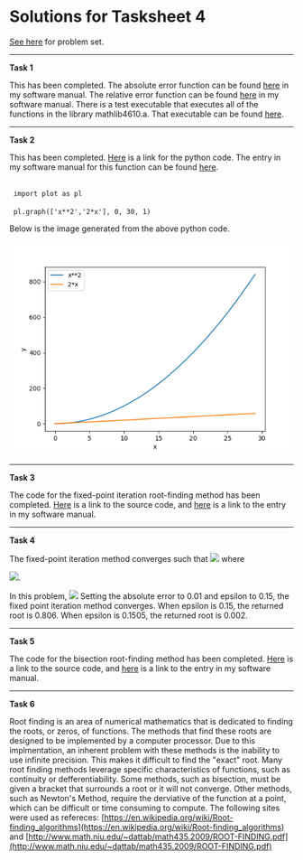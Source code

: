 # Solutions for Tasksheet 4
[See here](https://github.com/jvkoebbe/math4610/blob/master/tasksheets/tasksheet_04/pdf/tasksheet_04.pdf) for problem set.

<hr>

**Task 1**

This has been completed. The absolute error function can be found [here](https://github.com/chazcornwall/math4610/blob/master/software_manual/abserror.md) in my software manual. The relative error function can be found [here](https://github.com/chazcornwall/math4610/blob/master/software_manual/relerror.md) in my software manual. There is a test executable that executes all of the functions in the library mathlib4610.a. That executable can be found [here](https://github.com/chazcornwall/math4610/blob/master/test).

<hr>

**Task 2**

This has been completed. [Here](https://github.com/chazcornwall/math4610/blob/master/src/plotting/plot.py) is a link for the python code. The entry in my software manual for this function can be found [here](https://github.com/chazcornwall/math4610/blob/master/software_manual/graph.md).
<pre><code>
 import plot as pl

 pl.graph(['x**2','2*x'], 0, 30, 1)
</pre></code>
Below is the image generated from the above python code.

![](https://github.com/chazcornwall/math4610/blob/master/src/plotting/Figure_1.png)

<hr>

**Task 3**

The code for the fixed-point iteration root-finding method has been completed. [Here](https://github.com/chazcornwall/math4610/blob/master/src/fixedpoint.cpp) is a link to the source code, and [here](https://github.com/chazcornwall/math4610/blob/master/software_manual/fixedpoint.md) is a link to the entry in my software manual.

<hr>

**Task 4**

The fixed-point iteration method converges such that
<img src="https://render.githubusercontent.com/render/math?math=|g'(x)| \leq 1"> where

<img src="https://render.githubusercontent.com/render/math?math=g(x) = x - \varepsilonf(x)">.

In this problem, 
<img src="https://render.githubusercontent.com/render/math?math=g'(x) = 1 - \varepsilonexp{3x^2} - \varepsilon6x^2exp{3x^2} - 7\varepsilon ">
Setting the absolute error to 0.01 and epsilon to 0.15, the fixed point iteration method converges. When epsilon is 0.15, the returned root is 0.806. When epsilon is 0.1505, the returned root is 0.002.

<hr>

**Task 5**

The code for the bisection root-finding method has been completed. [Here](https://github.com/chazcornwall/math4610/blob/master/src/bisection.cpp) is a link to the source code, and [here](https://github.com/chazcornwall/math4610/blob/master/software_manual/bisection.md) is a link to the entry in my software manual.

<hr>

**Task 6**

Root finding is an area of numerical mathematics that is dedicated to finding the roots, or zeros, of functions. The methods that find these roots are designed to be implemented by a computer processor. Due to this implmentation, an inherent problem with these methods is the inability to use infinite precision. This makes it difficult to find the "exact" root. Many root finding methods leverage specific characteristics of functions, such as continuity or defferentiability. Some methods, such as bisection, must be given a bracket that surrounds a root or it will not converge. Other methods, such as Newton's Method, require the derviative of the function at a point, which can be difficult or time consuming to compute. The following sites were used as refereces: [https://en.wikipedia.org/wiki/Root-finding_algorithms](https://en.wikipedia.org/wiki/Root-finding_algorithms) and [http://www.math.niu.edu/~dattab/math435.2009/ROOT-FINDING.pdf](http://www.math.niu.edu/~dattab/math435.2009/ROOT-FINDING.pdf)
